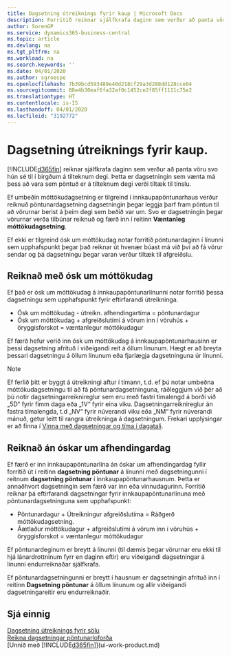 ```yaml
---
title: Dagsetning útreiknings fyrir kaup | Microsoft Docs
description: Forritið reiknar sjálfkrafa daginn sem verður að panta vöru svo hún sé til í birgðum á tilteknum degi. Þetta er dagsetningin sem vænta má þess að vara sem pöntuð er á tilteknum degi verði tiltæk til tínslu.
author: SorenGP
ms.service: dynamics365-business-central
ms.topic: article
ms.devlang: na
ms.tgt_pltfrm: na
ms.workload: na
ms.search.keywords: ''
ms.date: 04/01/2020
ms.author: sgroespe
ms.openlocfilehash: 7b39bcd593489e40d218cf29a3d288dd128cce04
ms.sourcegitcommit: 88e4b30eaf6fa32af0c1452ce2f85ff1111c75e2
ms.translationtype: HT
ms.contentlocale: is-IS
ms.lasthandoff: 04/01/2020
ms.locfileid: "3192772"
---
```

# <a name="date-calculation-for-purchases"></a>Dagsetning útreiknings fyrir kaup.
[!INCLUDE[d365fin](includes/d365fin_md.md)] reiknar sjálfkrafa daginn sem verður að panta vöru svo hún sé til í birgðum á tilteknum degi. Þetta er dagsetningin sem vænta má þess að vara sem pöntuð er á tilteknum degi verði tiltæk til tínslu.  

Ef umbeðin móttökudagsetning er tilgreind í innkaupapöntunarhaus verður reiknuð pöntunardagsetning dagsetningin þegar leggja þarf fram pöntun til að vörurnar berist á þeim degi sem beðið var um. Svo er dagsetningin þegar vörurnar verða tilbúnar reiknuð og færð inn í reitinn **Væntanleg móttökudagsetning**.  

Ef ekki er tilgreind ósk um móttökudag notar forritið pöntunardaginn í línunni sem upphafspunkt þegar það reiknar út hvenær búast má við því að fá vörur sendar og þá dagsetningu þegar varan verður tiltæk til afgreiðslu.  

## <a name="calculating-with-a-requested-receipt-date"></a>Reiknað með ósk um móttökudag  
Ef það er ósk um móttökudag á innkaupapöntunarlínunni notar forritið þessa dagsetningu sem upphafspunkt fyrir eftirfarandi útreikninga.  

- Ósk um móttökudag - útreikn. afhendingartíma = pöntunardagur  
- Ósk um móttökudag + afgreiðslutími á vörum inn í vöruhús + öryggisforskot = væntanlegur móttökudagur  

Ef færð hefur verið inn ósk um móttökudag á innkaupapöntunarhausinn er þessi dagsetning afrituð í viðeigandi reit á öllum línunum. Hægt er að breyta þessari dagsetningu á öllum línunum eða fjarlægja dagsetninguna úr línunni.  

> [!Note]
> Ef ferlið þitt er byggt á útreikningi aftur í tímann, t.d. ef þú notar umbeðna móttökudagsetningu til að fá pöntunardagsetninguna, ráðleggjum við þér að þú notir dagsetningarreiknireglur sem eru með fastri tímalengd á borði við „5D“ fyrir fimm daga eða „1V“ fyrir eina viku. Dagsetningarreiknireglur án fastra tímalengda, t.d „NV“ fyrir núverandi viku eða „NM“ fyrir núverandi mánuð, getur leitt til rangra útreikninga á dagsetningum. Frekari upplýsingar er að finna í [Vinna með dagsetningar og tíma í dagatali](ui-enter-date-ranges.md).

## <a name="calculating-without-a-requested-delivery-date"></a>Reiknað án óskar um afhendingardag  
Ef færð er inn innkaupapöntunarlína án óskar um afhendingardag fyllir forritið út í reitinn **dagsetning pöntunar** á línunni með dagsetningunni í reitnum **dagsetning pöntunar** í innkaupapöntunarhausnum. Þetta er annaðhvort dagsetningin sem færð var inn eða vinnudagurinn. Forritið reiknar þá eftirfarandi dagsetningar fyrir innkaupapöntunarlínuna með pöntunardagsetninguna sem upphafspunkt:  

- Pöntunardagur + Útreikningur afgreiðslutíma = Ráðgerð móttökudagsetning.  
- Áætlaður móttökudagur + afgreiðslutími á vörum inn í vöruhús + öryggisforskot = væntanlegur móttökudagur  

Ef pöntunardeginum er breytt á línunni (til dæmis þegar vörurnar eru ekki til hjá lánardrottninum fyrr en daginn eftir) eru viðeigandi dagsetningar á línunni endurreiknaðar sjálfkrafa.  

Ef pöntunardagsetningunni er breytt í hausnum er dagsetningin afrituð inn í reitinn **Dagsetning pöntunar** á öllum línunum og allir viðeigandi dagsetningareitir eru endurreiknaðir.  

## <a name="see-also"></a>Sjá einnig  
 [Dagsetning útreiknings fyrir sölu](sales-date-calculation-for-sales.md)   
 [Reikna dagsetningar pöntunarloforða](sales-how-to-calculate-order-promising-dates.md)  
 [Unnið með [!INCLUDE[d365fin](includes/d365fin_md.md)]](ui-work-product.md)
